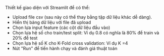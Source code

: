 Thiết kế giao diện với Streamlit để có thể:
- Upload file csv (sau này có thể thay bằng tập dữ liệu khác dễ dàng).
- Hiển thị bảng dữ liệu với file đã upload
- Chọn lựa input feature (các cột dữ liệu đầu vào)
- Chọn lựa hệ số cho train/test split: Ví dụ 0.8 có nghĩa là 80% để train và 20% để test
- Chọn lựa hệ số K cho K-Fold cross validation: Ví dụ K =4
- Nút "Run" để tiến hành chạy và đánh giá thuật toán
